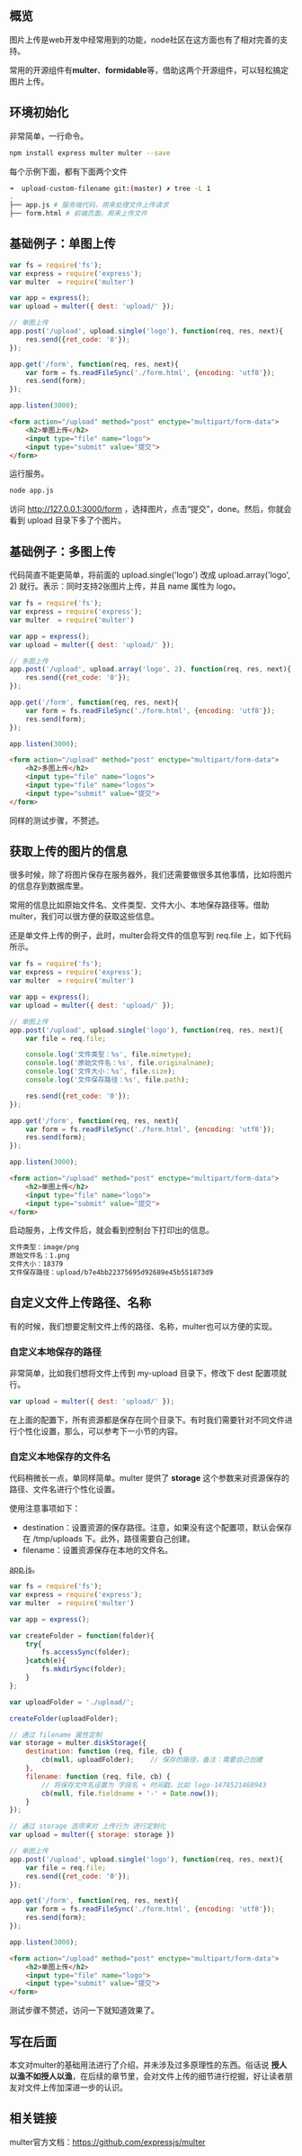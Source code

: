 ## 概览

图片上传是web开发中经常用到的功能，node社区在这方面也有了相对完善的支持。

常用的开源组件有**multer**、**formidable**等，借助这两个开源组件，可以轻松搞定图片上传。

## 环境初始化

非常简单，一行命令。

```bash
npm install express multer multer --save
```

每个示例下面，都有下面两个文件

```bash
➜  upload-custom-filename git:(master) ✗ tree -L 1
.
├── app.js # 服务端代码，用来处理文件上传请求
├── form.html # 前端页面，用来上传文件
```

## 基础例子：单图上传

```javascript
var fs = require('fs');
var express = require('express');
var multer  = require('multer')

var app = express();
var upload = multer({ dest: 'upload/' });

// 单图上传
app.post('/upload', upload.single('logo'), function(req, res, next){
    res.send({ret_code: '0'});
});

app.get('/form', function(req, res, next){
    var form = fs.readFileSync('./form.html', {encoding: 'utf8'});
    res.send(form);
});

app.listen(3000);

```

```html
<form action="/upload" method="post" enctype="multipart/form-data">
    <h2>单图上传</h2>
    <input type="file" name="logo">
    <input type="submit" value="提交">
</form>
```

运行服务。

```bash
node app.js
```


访问 http://127.0.0.1:3000/form ，选择图片，点击“提交”，done。然后，你就会看到 upload 目录下多了个图片。

## 基础例子：多图上传


代码简直不能更简单，将前面的 upload.single('logo') 改成 upload.array('logo', 2) 就行。表示：同时支持2张图片上传，并且 name 属性为 logo。

```javascript
var fs = require('fs');
var express = require('express');
var multer  = require('multer')

var app = express();
var upload = multer({ dest: 'upload/' });

// 多图上传
app.post('/upload', upload.array('logo', 2), function(req, res, next){
    res.send({ret_code: '0'});
});

app.get('/form', function(req, res, next){
    var form = fs.readFileSync('./form.html', {encoding: 'utf8'});
    res.send(form);
});

app.listen(3000);


```



```html
<form action="/upload" method="post" enctype="multipart/form-data">
    <h2>多图上传</h2>
    <input type="file" name="logos">
    <input type="file" name="logos">
    <input type="submit" value="提交">
</form>
```

同样的测试步骤，不赘述。

## 获取上传的图片的信息

很多时候，除了将图片保存在服务器外，我们还需要做很多其他事情，比如将图片的信息存到数据库里。

常用的信息比如原始文件名、文件类型、文件大小、本地保存路径等。借助multer，我们可以很方便的获取这些信息。

还是单文件上传的例子，此时，multer会将文件的信息写到 req.file 上，如下代码所示。



```javascript
var fs = require('fs');
var express = require('express');
var multer  = require('multer')

var app = express();
var upload = multer({ dest: 'upload/' });

// 单图上传
app.post('/upload', upload.single('logo'), function(req, res, next){
    var file = req.file;

    console.log('文件类型：%s', file.mimetype);
    console.log('原始文件名：%s', file.originalname);
    console.log('文件大小：%s', file.size);
    console.log('文件保存路径：%s', file.path);

    res.send({ret_code: '0'});
});

app.get('/form', function(req, res, next){
    var form = fs.readFileSync('./form.html', {encoding: 'utf8'});
    res.send(form);
});

app.listen(3000);
```



```html
<form action="/upload" method="post" enctype="multipart/form-data">
    <h2>单图上传</h2>
    <input type="file" name="logo">
    <input type="submit" value="提交">
</form>
```

启动服务，上传文件后，就会看到控制台下打印出的信息。

```bash
文件类型：image/png
原始文件名：1.png
文件大小：18379
文件保存路径：upload/b7e4bb22375695d92689e45b551873d9
```


## 自定义文件上传路径、名称

有的时候，我们想要定制文件上传的路径、名称，multer也可以方便的实现。

### 自定义本地保存的路径

非常简单，比如我们想将文件上传到 my-upload 目录下，修改下 dest 配置项就行。

```javascript
var upload = multer({ dest: 'upload/' });
```

在上面的配置下，所有资源都是保存在同个目录下。有时我们需要针对不同文件进行个性化设置，那么，可以参考下一小节的内容。

### 自定义本地保存的文件名

代码稍微长一点，单同样简单。multer 提供了 **storage** 这个参数来对资源保存的路径、文件名进行个性化设置。

使用注意事项如下：

* destination：设置资源的保存路径。注意，如果没有这个配置项，默认会保存在 /tmp/uploads 下。此外，路径需要自己创建。
* filename：设置资源保存在本地的文件名。

[app.js](../examples/2016.11.07-advanced-express-multer/upload-custom-filename/app.js)。

```javascript
var fs = require('fs');
var express = require('express');
var multer  = require('multer')

var app = express();

var createFolder = function(folder){
    try{
        fs.accessSync(folder); 
    }catch(e){
        fs.mkdirSync(folder);
    }  
};

var uploadFolder = './upload/';

createFolder(uploadFolder);

// 通过 filename 属性定制
var storage = multer.diskStorage({
    destination: function (req, file, cb) {
        cb(null, uploadFolder);    // 保存的路径，备注：需要自己创建
    },
    filename: function (req, file, cb) {
        // 将保存文件名设置为 字段名 + 时间戳，比如 logo-1478521468943
        cb(null, file.fieldname + '-' + Date.now());  
    }
});

// 通过 storage 选项来对 上传行为 进行定制化
var upload = multer({ storage: storage })

// 单图上传
app.post('/upload', upload.single('logo'), function(req, res, next){
    var file = req.file;
    res.send({ret_code: '0'});
});

app.get('/form', function(req, res, next){
    var form = fs.readFileSync('./form.html', {encoding: 'utf8'});
    res.send(form);
});

app.listen(3000);
```


```html
<form action="/upload" method="post" enctype="multipart/form-data">
    <h2>单图上传</h2>
    <input type="file" name="logo">
    <input type="submit" value="提交">
</form>
```

测试步骤不赘述，访问一下就知道效果了。

## 写在后面

本文对multer的基础用法进行了介绍，并未涉及过多原理性的东西。俗话说 **授人以渔不如授人以渔**，在后续的章节里，会对文件上传的细节进行挖掘，好让读者朋友对文件上传加深进一步的认识。


## 相关链接

multer官方文档：https://github.com/expressjs/multer

